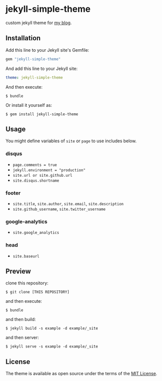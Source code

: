 # jekyll-simple-theme

custom jekyll theme for [my blog](https://whybe.github.io).

## Installation

Add this line to your Jekyll site's Gemfile:

```ruby
gem "jekyll-simple-theme"
```

And add this line to your Jekyll site:

```yaml
theme: jekyll-simple-theme
```

And then execute:

    $ bundle

Or install it yourself as:

    $ gem install jekyll-simple-theme

## Usage

You might define variables of `site` or `page` to use includes below.

### disqus
 * `page.comments = true`
 * `jekyll.environment = "production"`
 * `site.url or site.github.url`
 * `site.disqus.shortname`

### footer
 * `site.title`, `site.author`, `site.email`, `site.description`
 * `site.github_username`, `site.twitter_username`
 
### google-analytics
 * `site.google_analytics`

### head
 * `site.baseurl`

## Preview

clone this repository:

    $ git clone [THIS REPOSITORY]
    
and then execute:

    $ bundle
    
and then build:

    $ jekyll build -s example -d example/_site
    
and then server:

    $ jekyll serve -s example -d example/_site
    
## License

The theme is available as open source under the terms of the [MIT License](http://opensource.org/licenses/MIT).


